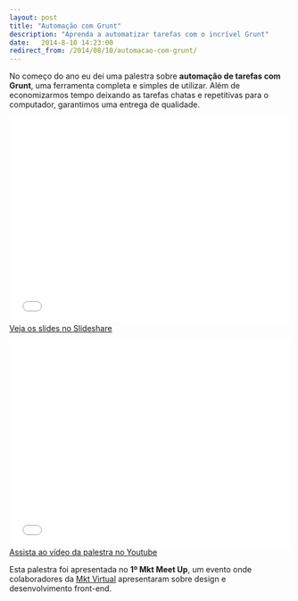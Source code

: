 ```yaml
---
layout: post
title: "Automação com Grunt"
description: "Aprenda a automatizar tarefas com o incrível Grunt"
date:   2014-8-10 14:23:00
redirect_from: /2014/08/10/automacao-com-grunt/
---
```


No começo do ano eu dei uma palestra sobre **automação de tarefas com Grunt**, uma ferramenta completa e simples de utilizar. Além de economizarmos tempo deixando as tarefas chatas e repetitivas para o computador, garantimos uma entrega de qualidade.

<!--more-->

<p class="align--center">
    <iframe src="//www.slideshare.net/slideshow/embed_code/30664198" width="100%" height="370" frameborder="0" marginwidth="0" marginheight="0" scrolling="no" allowfullscreen></iframe>
    <a href="http://pt.slideshare.net/hugobessaa/automacao-de-tarefas-com-grunt" target="_blank">Veja os slides no Slideshare</a>
</p>

<p class="align--center">
    <iframe width="100%" height="370" src="//www.youtube.com/embed/LnLywobBB5U?rel=0&amp;showinfo=0&amp;autohide=1&amp;theme=light" frameborder="0" allowfullscreen></iframe>
    <a href="https://www.youtube.com/watch?v=LnLywobBB5U" target="_blank">Assista ao vídeo da palestra no Youtube</a>
</p>

Esta palestra foi apresentada no **1º Mkt Meet Up**, um evento onde colaboradores da [Mkt Virtual](http://mktvirtual.com.br/) apresentaram sobre design e desenvolvimento front-end.

